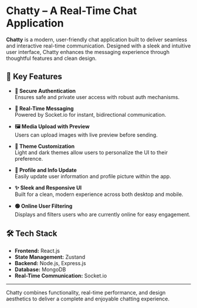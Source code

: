 # Chatty – A Real-Time Chat Application

**Chatty** is a modern, user-friendly chat application built to deliver seamless and interactive real-time communication. Designed with a sleek and intuitive user interface, Chatty enhances the messaging experience through thoughtful features and clean design.

## 🔑 Key Features

- **🔐 Secure Authentication**  
  Ensures safe and private user access with robust auth mechanisms.

- **💬 Real-Time Messaging**  
  Powered by Socket.io for instant, bidirectional communication.

- **🖼️ Media Upload with Preview**  
  Users can upload images with live preview before sending.

- **🎨 Theme Customization**  
  Light and dark themes allow users to personalize the UI to their preference.

- **👤 Profile and Info Update**  
  Easily update user information and profile picture within the app.

- **✨ Sleek and Responsive UI**  
  Built for a clean, modern experience across both desktop and mobile.

- **🟢 Online User Filtering**  
  Displays and filters users who are currently online for easy engagement.

## 🛠️ Tech Stack

- **Frontend:** React.js  
- **State Management:** Zustand  
- **Backend:** Node.js, Express.js  
- **Database:** MongoDB  
- **Real-Time Communication:** Socket.io  

---

Chatty combines functionality, real-time performance, and design aesthetics to deliver a complete and enjoyable chatting experience.
